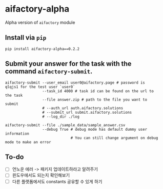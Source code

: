 # aifactory-alpha

Alpha version of `aifactory` module

## Install via `pip`

```
pip install aifactory-alpha==0.2.2
```

## Submit your answer for the task with the command `aifactory-submit`.

```
aifactory-submit --user_email user0@aifactory.page # password is qlqjs1 for the test user `user0`
                 --task_id 4000 # task id can be found on the url to the task
                 --file answer.zip # path to the file you want to submit
                 # --auth_url auth.aifactory.solutions
                 # --submit_url submit.aifactory.solutions
                 # --log_dir ./log
                 
aifactory-submit --file ./sample_data/sample_answer.csv 
                 --debug True # debug mode has default dummy user information
                              # You can still change argument on debug mode to make an error
```

## To-do
 - [ ] 언노운 에러 -> 패키지 업데이트하라고 알려주기
 - [ ] 윈도우에서도 되는지 확인해보기
 - [ ] 다른 플랫폼에서도 constants 공유할 수 있게 하기
